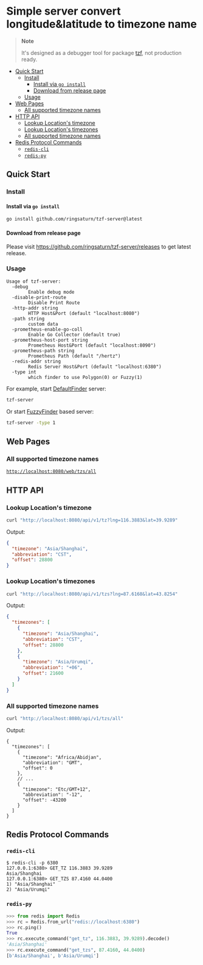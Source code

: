 <h1>Simple server convert longitude&latitude to timezone name</h1>

> **Note**
>
> It's designed as a debugger tool for package
> [tzf](https://github.com/ringsaturn/tzf), not production ready.

- [Quick Start](#quick-start)
  - [Install](#install)
    - [Install via `go install`](#install-via-go-install)
    - [Download from release page](#download-from-release-page)
  - [Usage](#usage)
- [Web Pages](#web-pages)
  - [All supported timezone names](#all-supported-timezone-names)
- [HTTP API](#http-api)
  - [Lookup Location's timezone](#lookup-locations-timezone)
  - [Lookup Location's timezones](#lookup-locations-timezones)
  - [All supported timezone names](#all-supported-timezone-names-1)
- [Redis Protocol Commands](#redis-protocol-commands)
  - [`redis-cli`](#redis-cli)
  - [`redis-py`](#redis-py)

## Quick Start

### Install

#### Install via `go install`

```bash
go install github.com/ringsaturn/tzf-server@latest
```

#### Download from release page

Please visit <https://github.com/ringsaturn/tzf-server/releases> to get latest
release.

### Usage

```console
Usage of tzf-server:
  -debug
        Enable debug mode
  -disable-print-route
        Disable Print Route
  -http-addr string
        HTTP Host&Port (default "localhost:8080")
  -path string
        custom data
  -prometheus-enable-go-coll
        Enable Go Collector (default true)
  -prometheus-host-port string
        Prometheus Host&Port (default "localhost:8090")
  -prometheus-path string
        Prometheus Path (default "/hertz")
  -redis-addr string
        Redis Server Host&Port (default "localhost:6380")
  -type int
        which finder to use Polygon(0) or Fuzzy(1)
```

For example, start
[DefaultFinder](https://pkg.go.dev/github.com/ringsaturn/tzf#DefaultFinder)
server:

```bash
tzf-server
```

Or start [FuzzyFinder](https://pkg.go.dev/github.com/ringsaturn/tzf#FuzzyFinder)
based server:

```bash
tzf-server -type 1
```

## Web Pages

### All supported timezone names

[`http://localhost:8080/web/tzs/all`](http://localhost:8080/web/tzs/all)

## HTTP API

### Lookup Location's timezone

```bash
curl "http://localhost:8080/api/v1/tz?lng=116.3883&lat=39.9289"
```

Output:

```json
{
  "timezone": "Asia/Shanghai",
  "abbreviation": "CST",
  "offset": 28800
}
```

### Lookup Location's timezones

```bash
curl "http://localhost:8080/api/v1/tzs?lng=87.6168&lat=43.8254"
```

Output:

```json
{
  "timezones": [
    {
      "timezone": "Asia/Shanghai",
      "abbreviation": "CST",
      "offset": 28800
    },
    {
      "timezone": "Asia/Urumqi",
      "abbreviation": "+06",
      "offset": 21600
    }
  ]
}
```

### All supported timezone names

```bash
curl "http://localhost:8080/api/v1/tzs/all"
```

Output:

```jsonc
{
  "timezones": [
    {
      "timezone": "Africa/Abidjan",
      "abbreviation": "GMT",
      "offset": 0
    },
    // ...
    {
      "timezone": "Etc/GMT+12",
      "abbreviation": "-12",
      "offset": -43200
    }
  ]
}
```

## Redis Protocol Commands

### `redis-cli`

```console
$ redis-cli -p 6380
127.0.0.1:6380> GET_TZ 116.3883 39.9289
Asia/Shanghai
127.0.0.1:6380> GET_TZS 87.4160 44.0400
1) "Asia/Shanghai"
2) "Asia/Urumqi"
```

### `redis-py`

```python
>>> from redis import Redis
>>> rc = Redis.from_url("redis://localhost:6380")
>>> rc.ping()
True
>>> rc.execute_command("get_tz", 116.3883, 39.9289).decode()
'Asia/Shanghai'
>>> rc.execute_command("get_tzs", 87.4160, 44.0400)
[b'Asia/Shanghai', b'Asia/Urumqi']
```
